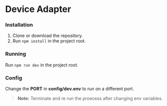 # Device Adapter

### Installation
1. Clone or download the repository.
2. Run ```npm install``` in the project root.

### Running
Run ```npm run dev``` in the project root.

### Config
Change the **PORT** in **config/dev.env** to run on a different port.
>**Note:** Terminate and re run the proecess after changing env variables.